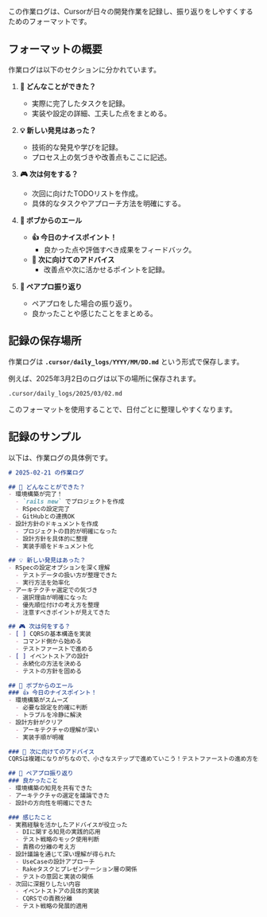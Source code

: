 # 

この作業ログは、Cursorが日々の開発作業を記録し、振り返りをしやすくするためのフォーマットです。

## フォーマットの概要

作業ログは以下のセクションに分かれています。

1. **💪 どんなことができた？**
   - 実際に完了したタスクを記録。
   - 実装や設定の詳細、工夫した点をまとめる。

2. **💡 新しい発見はあった？**
   - 技術的な発見や学びを記録。
   - プロセス上の気づきや改善点もここに記述。

3. **🎮 次は何をする？**
   - 次回に向けたTODOリストを作成。
   - 具体的なタスクやアプローチ方法を明確にする。

4. **🤝 ボブからのエール**
   - **👍 今日のナイスポイント！**
     - 良かった点や評価すべき成果をフィードバック。
   - **💭 次に向けてのアドバイス**
     - 改善点や次に活かせるポイントを記録。

5. **🌟 ペアプロ振り返り**
   - ペアプロをした場合の振り返り。
   - 良かったことや感じたことをまとめる。

## 記録の保存場所

作業ログは **`.cursor/daily_logs/YYYY/MM/DD.md`** という形式で保存します。

例えば、2025年3月2日のログは以下の場所に保存されます。
```
.cursor/daily_logs/2025/03/02.md
```
このフォーマットを使用することで、日付ごとに整理しやすくなります。

## 記録のサンプル

以下は、作業ログの具体例です。

```markdown
# 2025-02-21 の作業ログ

## 💪 どんなことができた？
- 環境構築が完了！
  - `rails new` でプロジェクトを作成
  - RSpecの設定完了
  - GitHubとの連携OK
- 設計方針のドキュメントを作成
  - プロジェクトの目的が明確になった
  - 設計方針を具体的に整理
  - 実装手順をドキュメント化

## 💡 新しい発見はあった？
- RSpecの設定オプションを深く理解
  - テストデータの扱い方が整理できた
  - 実行方法を効率化
- アーキテクチャ選定での気づき
  - 選択理由が明確になった
  - 優先順位付けの考え方を整理
  - 注意すべきポイントが見えてきた

## 🎮 次は何をする？
- [ ] CQRSの基本構造を実装
  - コマンド側から始める
  - テストファーストで進める
- [ ] イベントストアの設計
  - 永続化の方法を決める
  - テストの方針を固める

## 🤝 ボブからのエール
### 👍 今日のナイスポイント！
- 環境構築がスムーズ
  - 必要な設定を的確に判断
  - トラブルを冷静に解決
- 設計方針がクリア
  - アーキテクチャの理解が深い
  - 実装手順が明確

### 💭 次に向けてのアドバイス
CQRSは複雑になりがちなので、小さなステップで進めていこう！テストファーストの進め方を続けるのがポイント。

## 🌟 ペアプロ振り返り
### 良かったこと
- 環境構築の知見を共有できた
- アーキテクチャの選定を議論できた
- 設計の方向性を明確にできた

### 感じたこと
- 実務経験を活かしたアドバイスが役立った
  - DIに関する知見の実践的応用
  - テスト戦略のモック使用判断
  - 責務の分離の考え方
- 設計議論を通じて深い理解が得られた
  - UseCaseの設計アプローチ
  - Rakeタスクとプレゼンテーション層の関係
  - テストの意図と実装の関係
- 次回に深掘りしたい内容
  - イベントストアの具体的実装
  - CQRSでの責務分離
  - テスト戦略の発展的適用
```
